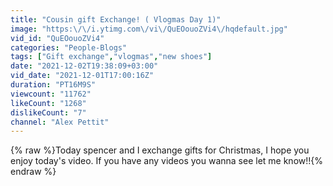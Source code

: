 ```yaml
---
title: "Cousin gift Exchange! ( Vlogmas Day 1)"
image: "https:\/\/i.ytimg.com\/vi\/QuEOouoZVi4\/hqdefault.jpg"
vid_id: "QuEOouoZVi4"
categories: "People-Blogs"
tags: ["Gift exchange","vlogmas","new shoes"]
date: "2021-12-02T19:38:09+03:00"
vid_date: "2021-12-01T17:00:16Z"
duration: "PT16M9S"
viewcount: "11762"
likeCount: "1268"
dislikeCount: "7"
channel: "Alex Pettit"
---
```

{% raw %}Today spencer and I exchange gifts for Christmas, I hope you enjoy today's video. If you have any videos you wanna see let me know!!{% endraw %}

